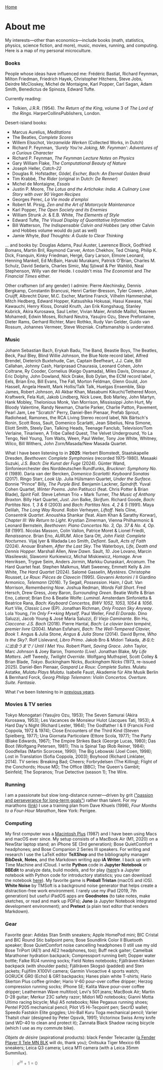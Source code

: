 [Home](index.html)

# About me
My interests&mdash;other than economics&mdash;include books (math, statistics, physics, science fiction, and more), music, movies, running, and computing. Here is a map of my personal microculture. 

### Books
People whose ideas have influenced me: Fr&eacute;d&eacute;ric Bastiat, Richard Feynman, Milton Friedman, Friedrich Hayek, Christopher Hitchens, Steve Jobs, Deirdre McCloskey, Michel de Montaigne, Karl Popper, Carl Sagan, Adam Smith, Benedictus de Spinoza, Edward Tufte.

Currently reading: 
* Tolkien, J.R.R. (1954). *The Return of the King*, volume 3 of *The Lord of the Rings*. HarperCollinsPublishers, London.

Desert-island books:
* Marcus Aurelius, *Meditations*
* The Beatles, *Complete Scores* 
* Willem Elsschot, *Verzamelde Werken* (Collected Works, in Dutch)
* Richard P. Feynman, *'Surely You're Joking, Mr. Feynman': Adventures of a Curious Character*
* Richard P. Feynman, *The Feynman Lecture Notes on Physics*
* Gary William Flake, *The Computational Beauty of Nature*
* Joseph Heller, *Catch-22*
* Douglas R. Hofstadter, *G&ouml;del, Escher, Bach: An Eternal Golden Braid*
* Tim Krabb&eacute;, *The Rider* (original in Dutch: *De Renner*)
* Michel de Montaigne, *Essais*
* Justin P. Moore, *The Lotus and the Artichoke: India. A Culinary Love Story with over 90 Vegan Recipes*
* Georges Perec, *La Vie mode d'emploi* <!-- (according to Donald Knuth "perhaps the greatest 20th century novel") -->
* Robert M. Pirsig, *Zen and the Art of Motorcycle Maintenance*
* Karl Popper, *The Open Society and its Enemies*
* William Strunk Jr. &amp; E.B. White, *The Elements of Style*
* Edward Tufte, *The Visual Display of Quantitative Information*
* Bill Watterson, *The Indispensable Calvin and Hobbes* (any other Calvin and Hobbes volume would do just as well)
* Jamie Whyte, *Bad Thoughts: A Guide to Clear Thinking* 

&hellip; and books by: Douglas Adams, Paul Auster, Lawrence Block, Godfried Bomans, Martin Bril, Raymond Carver, Anton Chekhov, Ted Chiang, Philip K. Dick, Franquin, Kinky Friedman, Herg&eacute;, Gary Larson, Elmore Leonard, Henning Mankell, Ed McBain, Haruki Murakami, Patrick O'Brian, Charles M. Schulz, David Sedaris, Charles Simic, Maj Sj&ouml;wall &amp; Per Wahl&ouml;&ouml;, Neal Stephenson, Willy van der Heide. I couldn't miss *The Economist* and *The Financial Times* either.

Other craftsmen (of any gender) I admire: Pierre Alechinsky, Dennis Bergkamp, Constantin Brancusi, Henri Cartier-Bresson, Tyler Cowen, Johan Cruijff, Albrecht D&uuml;rer, M.C. Escher, Martine Franck, Vilhelm Hammersh&oslash;i, Mitch Hedberg, Edward Hopper, Katsushika Hokusai, Hasui Kawase, Yuki Kawauchi, Henry Kloss, Donald Knuth, Jan Erik Kongshaug, Stanley Kubrick, Akira Kurosawa, Saul Leiter, Vivian Maier, Aristide Maillol, Nasreen Mohamedi, Edwin Moses, Richard Neutra, Yasujiro Ozu, Steve Prefontaine, Dieter Rams, Gerhard Richter, Marc Rothko, Rudy Van Gelder, Guido van Rossum, Johannes Vermeer, Steve Wozniak. Craftsmanship is underrated.

### Music

Johann Sebastian Bach, Erykah Badu, The Band, Beastie Boys, The Beatles, Beck, Paul Bley, Blind Willie Johnson, the Blue Note record label, Alfred Brendel, Dieterich Buxtehude, Can, Captain Beefheart, J.J. Cale, Bill Callahan, Johnny Cash, Hariprasad Chaurasia, Leonard Cohen, John Coltrane, Ry Cooder, Cornelius (Keigo Oyamada), Miles Davis, Dinosaur Jr, Eric Dolphy, John Dowland, Nick Drake, Bob Dylan, the ECM record label, Eels, Brian Eno, Bill Evans, The Fall, Morton Feldman, Glenn Gould, Jon Hassell, Angela Hewitt, Mark Hollis/Talk Talk, Huelgas Ensemble, Skip James, Robert Johnson, Ali Akbar Khan, Masabumi Kikuchi/Tethered Moon, Kraftwerk, Fela Kuti, Jakob Lindberg, Nick Lowe, Bob Marley, John Martyn, Hank Mobley, Thelonious Monk, Van Morrison, Mississippi John Hurt, My Bloody Valentine, Randy Newman, Charlie Parker, Charlie Patton, Pavement, Pearl Jam, Lee "Scratch" Perry, Daniel-Ben Pienaar, Prefab Sprout, Radiohead, Ramones, the RCA Living Stereo record label, Nik B&auml;rtsch's Ronin, Scott Ross, Sault, Domenico Scarlatti, Jean Sibelius, Nina Simone, Eliott Smith, Steely Dan, Talking Heads, Teenage Fanclub, Television/Tom Verlaine, Tinariwen, A Tribe Called Quest, The Velvet Underground, Yo La Tengo, Neil Young, Tom Waits, Ween, Paul Weller, Tony Joe White, Whitney, Wilco, Bill Withers, John Zorn/Masada/New Masada Quartet. 

What I have been listening to in **2025**: Herbert Blomstedt, Staatskapelle Dresden, *Beethoven: Complete Symphonies* (recorded 1975-1980). Masaaki Suzuki, *J.S. Bach: Die Kunst der Fuge* (2024). G&uuml;nter Wand, Sinfonieorchester des Norddeutschen Rundfunks, *Bruckner: Symphony No. 6* (1989). Daria van der Bercken, *Domenico Scarlatti: Keyboard Sonatas* (2017). Ringo Starr, *Look Up*. Julia H&uuml;lsmann Quartet, *Under the Surface*. Bonnie “Prince” Billy, *The Purple Bird*. Benjamin Lackner, *Spindrift*. Yuval Cohen Quartet, *Winter Poems*. John Patitucci (feat. Chris Potter &amp; Brian Blade), *Spirit Fall*. Steve Lehman Trio + Mark Turner, *The Music of Anthony Braxton*. Billy Hart Quartet, *Just*. Jon Balke, *Skrifum*. Richard Goode, *Bach: Partitas Nos. 1, 3 &amp; 6* (2003) and *Bach: Partitas Nos. 4, 2 &amp; 5* (1991). Maya Delilah, *The Long Way Round*. Robin Verheyen, *Liftoff*. Nels Cline, *Consentrik Quartet*. Anoushka Shankar (feat. Alam Khan &amp; Sarathy Korwar), *Chapter III: We Return to Light*. Krystian Zimerman, Vienna Philharmonic &amp; Leonard Bernstein, *Beethoven: Piano Concertos No. 3, Op. 37 &amp; No. 4, Op. 58* (1991). Nicolas Masson, Colin Vallon, Patrice Moret &amp; Lionel Friedli, *Renaissance*. Brian Eno, *AURUM*. Alice Sara Ott, *John Field: Complete Nocturnes*. Vijaj Iyer &amp; Wadada Leo Smith, *Defiant*. Sault, *Acts of Faith* (2024). Anouar Brahem, *After the Last Sky*. The Waterboys, *Life, Death and Dennis Hopper*. Marshall Allen, *New Dawn*. Sault, *10*. Joe Lovano, Marcin Wasilewski, Slawomir Kurkiewicz, Michal Miskiewicz, *Homage*. Arve Henriksen, Trygve Seim, Anders Jormin, Markku Ounaskari, *Arcanum*. The Hard Quartet feat. Stephen Malkmus, Matt Sweeney, Emmett Kelly &amp; Jim White, *The Hard Quartet* (2024). Salom&eacute; Gasselin, *Myst&egrave;res*. Christophe Rousset, *Le Roux: Pi&egrave;ces de Clavecin* (1995). Giovanni Antonini / Il Giardino Armonico, *Telemann* (2016). Ty Segall, *Possession*. Haim, *I Quit*. Van Morrison, *Remembering Now*. Joshua Redman, *Words Fall Short*. Fred Hersch, Drew Gress, Joey Baron, *Surrounding Green*. Beatie Wolfe &amp; Brian Eno, *Lateral*; Brian Eno &amp; Beatie Wolfe: *Luminal*. Amsterdam Sinfonietta &amp; Beatrice Rana, *Bach: Keyboard Concertos, BWV 1052, 1053, 1054 &amp; 1056*. Kurt Vile, *Classic Love* (EP). Jonathan Richman, *Only Frozen Sky Anyway*. Lola Young, *I’m Only F&#42;&#42;king Myself*. Paul Weller, *Find El Dorado*. Dino Saluzzi, Jacob Young & Jos&eacute; Maria Saluzzi, *El Viejo Caminante*. Bin Hu, *Ciaccona: J.S. Bach* (2018). Pierre Hanta&iuml;, *Bach: Le clavier bien temp&eacute;r&eacute;, premier livre* (2004). Mahan Esfahani, *Bach: The Well-Tempered Clavier, Book 1*. Angus &amp; Julia Stone, *Angus &amp; Julia Stone* (2014). David Byrne, *Who Is the Sky?*. Rolf Lislevand, *Libro Primo*. Jakob Bro &amp; Midori Takada, *あなたに出会うまで / Until I Met You*. Robert Plant, *Saving Grace*. John Taylor, Marc Johnson &amp; Joey Baron, *Tramonto (Live)*. Jonathan Blake, *My Life Matters*. Jeff Tweedy, *Twilight Override*. Wolfgang Muthspiel, Scott Colley &amp; Brian Blade, *Tokyo*. Buckingham Nicks, *Buckingham Nicks* (1973, re-issued 2025). Daniel-Ben Pienaar, *Gaspard Le Roux: Complete Suites*. Mulatu Astatke, *Mulatu Plays Mulatu*. Isabelle Faust, Akademie f&uuml;r Alte Musik Berlin &amp; Bernhard Forck, *Georg Philipp Telemann: Violin Concertos. Overture. Suite. Fantasie*.

What I've been listening to in [previous years](what_i_have_been_listening_to.html).

### Movies &amp; TV series

Tokyo Monogatari (Yasujiro Ozu, 1953); The Seven Samurai (Akira Kurosawa, 1953); Les Vacances de Monsieur Hulot (Jacques Tati, 1953); A Hard Day's Night (Richard Lester, 1964); The Godfather I &amp; II (Francis Ford Coppola, 1972 &amp; 1974); Close Encounters of the Third Kind (Steven Spielberg, 1977); Una Giornata Particolare (Ettore Scola, 1977); The Party (Blake Edwards, 1967); The Empire Strikes Back (George Lucas, 1980); Das Boot (Wolfgang Petersen, 1981); This is Spinal Tap (Rob Reiner, 1984); Goodfellas (Martin Scorcese, 1990); The Big Lebowski (Joel Coen, 1998); Lost in Translation (Sofia Coppola, 2003); Boyhood (Richard Linklater, 2014). TV series: Breaking Bad; Cheers; Forbrydelsen (The Killing); Flight of the Conchords; House MD; The Office (BBC); The Queen's Gambit; Seinfeld; The Sopranos; True Detective (season 1); The Wire.

### Running

I am a passionate but slow long-distance runner&mdash;driven by grit (["passion and perseverance for long-term goals"](https://www.amazon.de/-/en/Angela-Duckworth/dp/1785040200/)) rather than talent. For my marathons ([link](marathon.html)) I use a training plan from Dave Khuels (1998), *Four Months to a Four-Hour Marathon*, New York: Perigee.

### Computing

My first computer was a [Macintosh Plus](https://everymac.com/systems/apple/mac_classic/specs/mac_plus.html) (1987) and I have been using Macs and macOS ever since. My setup consists of a MacBook Air (M1, 2020) on a NewStar laptop stand; an iPhone SE (3rd generation); Bose QuietComfort headphones; and Bose Companion 2 Series III speakers. For writing and research I use the LaTeX editor **TeXShop** and the bibliography manager **BibDesk**, **Notes**, and the Markdown writing app **iA Writer**. I back up with Time Machine and iCloud. I write **Python** code in **Jupyter Notebook** or **BBEdit** to analyze data, build models, and for play ([here](https://nbviewer.org/github/luc-hens/luc-hens.github.io/blob/main/statistics_i_using_python.ipynb#)’s a Jupyter notebook with Python code for introductory statistics; you can download the notebook [here](statistics_i_using_python.ipynb)). My favorite game is **Pinball Tristan** (macOS and iOS). **White Noise** by TMSoft is a background noise generator that helps create a distraction-free work environment. I rarely use my iPad (2019, 7th generation) but useful iPadOS apps are **Goodnotes** (to take notes, make sketches, or read and mark up PDFs); **Juno** (a Jupyter Notebook integrated development environment); and **Pretext** (a plain text editor that renders Markdown). 
<!-- **pandoc** is useful to convert Markdown and LaTeX files to the word processor format that bureaucrats use. I moved away from Mathematica for reasons explained [here](https://paulromer.net/jupyter-mathematica-and-the-future-of-the-research-paper) and [here](https://www.theatlantic.com/science/archive/2018/04/the-scientific-paper-is-obsolete/556676). **Wolfram|Alpha** is a useful knowledge engine, on the [web](wolframalpha.com) or as a smartphone app.  // the original Harman Kardon Soundsticks 2.1 speaker system.  GoodNotes is a fine notetaking app for the iPad.  **SuperDuper!**  no longer works in MacOS 11 Big Sur. **Chess.com** and **tChess** are excellent iOS chess apps.  **Chill** by David Cheng is a minimalistic ... iA Writer is a minimalist plaintext editor that's great for distraction-free writing; it supports Markdown and has lots of other neat features. With some tweaks &mdash;set font to 11 pt Menlo, hide toolbar and Inspectors, use full screen mode&mdash; **Pages** too can be turned into a clutter-free text editor. My late-2011 MacBook Pro running Ubuntu (a Linux distribution) is still fast enough to get serious work done.  (a bit of **R**, too) (at home) .... Bose TriPort (AE1) or AE2 headphones -->

### Gear

Favorite gear: Adidas Stan Smith sneakers; Apple HomePod mini; BIC Cristal and BIC Round Stic ballpoint pens; Bose Soundlink Color II Bluetooth speaker; Bose QuietComfort noise cancelling headphones (I still use my old Bose TriPort (AE1) and AE2 headphones, too); Buff neck gaiter; Camelbak Marathoner hydration backpack; Compressport running belt; Dopper water bottle; Falke RU4 running socks; Field Notes notebooks; Fj&auml;llr&auml;ven K&aring;nken backpack (with shoulder pads); Fj&auml;llr&auml;ven Skogs&ouml; (padded) and Sten jackets; Fujifilm X100VI camera; Garmin V&iacute;voactive 4 sports watch; GORUCK GR0 (Echo) &amp; GR1 backpacks; Hanes plain white T-shirts; Hario Skerton Plus coffee grinder; Hario V-60 pour-over coffee dripper; Herzog compression running socks; iPhone SE; Kalita Wave pour-over coffee dripper; Leatherman Wave multitool; Levi's 501 jeans; MacBook Air; Martin D-28 guitar; Merkur 23C safety razor; Midori MD notebooks; Gianni Motta Ultimo racing bicycle; Muji A5 notebooks; Nike Pegasus running shoes; Pentel P205 mechanical pencil; Pilot V5 Hi-Tecpoint pen; SecrID wallet; Speedo Fastskin Elite goggles;  Uni-Ball Kuru Toga mechanical pencil; Varier Thatsit chair (designed by Peter Opsvik, 1991); Victorinox Swiss Army knife (and WD-40 to clean and protect it); Zannata Black Shadow racing bicycle (which I use as my commute bike). 
<!-- Beats Flex earphones; Converse Chuck Taylor All Stars sneakers; Diamant steel frame racing bicycle (1980s); Dr Martens 1461 shoes; Tivoli Audio Model One &amp; PAL radios (by Henry Kloss); Olympus PEN E-PL1 camera (with a Panasonic Lumix G 20mm f/1.7 II ASPH pancake lens); Vans Era sneakers; -->

*Objets de d&eacute;sire* (aspirational products): black Fender Telecaster ([a Fender Player II Tele MN BLK](https://www.thomann.nl/fender_player_ii_tele_mn_blk.htm) will do, thank you); Onitsuka Tiger Mexico 66 sneakers; Leica Q3 camera; Leica M11 camera (with a Leica 35mm Summilux).
<!-- ; Beats by Dr. Dre Powerbeats Pro 2 (Quick Sand); MIYABI Hinoki chopping board; Atoms Model 000 sneakers; GreenPan wok;  Demeyere Industry 5 wok; Fenix E12 V2.0 flashlight; the red 1990/1991 Saab 900 from *Drive My Car*;  Zwilling J.A. Henckels Santoku knife; -->

> *e*<sup>*i&#960;*</sup> + 1 = 0 
<!--  does not work:  $ e^{i\pi} + 1 = 0 $ -->
     